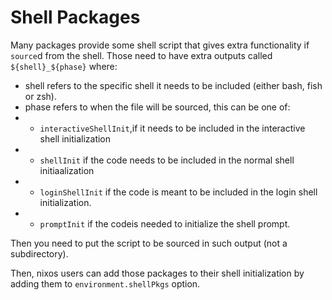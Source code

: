 # Shell Packages
Many packages provide some shell script that gives extra functionality if `source`d from the shell.
Those need to have extra outputs called `${shell}_${phase}` where:
* shell refers to the specific shell it needs to be included (either bash, fish or zsh).
* phase refers to when the file will be sourced, this can be one of:
* * `interactiveShellInit`,if it needs to be included in the interactive shell initialization
* * `shellInit` if the code needs to be included in the normal shell initiaalization
* * `loginShellInit` if the code is meant to be included in the login shell initialization.
* * `promptInit` if the codeis needed to initialize the shell prompt.

Then you need to put the script to be sourced in such output (not a subdirectory).

Then, nixos users can add those packages to their shell initialization by adding them to `environment.shellPkgs` option.
